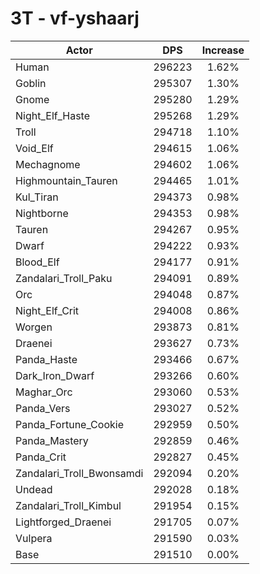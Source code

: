 # 3T - vf-yshaarj
| Actor | DPS | Increase |
|---|:---:|:---:|
|Human|296223|1.62%|
|Goblin|295307|1.30%|
|Gnome|295280|1.29%|
|Night_Elf_Haste|295268|1.29%|
|Troll|294718|1.10%|
|Void_Elf|294615|1.06%|
|Mechagnome|294602|1.06%|
|Highmountain_Tauren|294465|1.01%|
|Kul_Tiran|294373|0.98%|
|Nightborne|294353|0.98%|
|Tauren|294267|0.95%|
|Dwarf|294222|0.93%|
|Blood_Elf|294177|0.91%|
|Zandalari_Troll_Paku|294091|0.89%|
|Orc|294048|0.87%|
|Night_Elf_Crit|294008|0.86%|
|Worgen|293873|0.81%|
|Draenei|293627|0.73%|
|Panda_Haste|293466|0.67%|
|Dark_Iron_Dwarf|293266|0.60%|
|Maghar_Orc|293060|0.53%|
|Panda_Vers|293027|0.52%|
|Panda_Fortune_Cookie|292959|0.50%|
|Panda_Mastery|292859|0.46%|
|Panda_Crit|292827|0.45%|
|Zandalari_Troll_Bwonsamdi|292094|0.20%|
|Undead|292028|0.18%|
|Zandalari_Troll_Kimbul|291954|0.15%|
|Lightforged_Draenei|291705|0.07%|
|Vulpera|291590|0.03%|
|Base|291510|0.00%|
